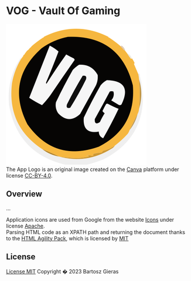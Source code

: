 # VOG - Vault Of Gaming

![alt text][app_logo]\
The App Logo is an original image created on the [Canva][canva] platform under license [CC-BY-4.0][cc-by-4.0].

## Overview
...

Application icons are used from Google from the website [Icons][google_icons] under license [Apache][apache].\
Parsing HTML code as an XPATH path and returning the document thanks to the [HTML Agility Pack][htmlagilitypack], which is licensed by [MIT][htmlagilitypackgithub]

## License
[License MIT][license] Copyright � 2023 Bartosz Gieras

[app_logo]: https://github.com/Giero98/VaultOfGaming/blob/main/Resources/AppIcon/appiconfg.svg
[canva]: https://www.canva.com/
[cc-by-4.0]: https://creativecommons.org/licenses/by/4.0/deed.en

[google_icons]: https://fonts.google.com/icons
[apache]: https://www.apache.org/licenses/LICENSE-2.0.html
[htmlagilitypack]: https://html-agility-pack.net/
[htmlagilitypackgithub]: https://github.com/zzzprojects/html-agility-pack/tree/master

[license]: https://github.com/Giero98/VaultOfGaming/blob/main/LICENSE.txt